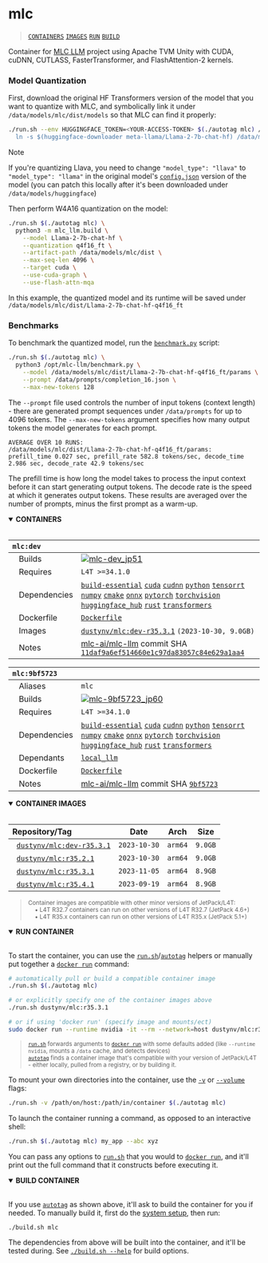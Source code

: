 # mlc

> [`CONTAINERS`](#user-content-containers) [`IMAGES`](#user-content-images) [`RUN`](#user-content-run) [`BUILD`](#user-content-build)


Container for [MLC LLM](https://github.com/mlc-ai/mlc-llm) project using Apache TVM Unity with CUDA, cuDNN, CUTLASS, FasterTransformer, and FlashAttention-2 kernels.

### Model Quantization

First, download the original HF Transformers version of the model that you want to quantize with MLC, and symbolically link it under `/data/models/mlc/dist/models` so that MLC can find it properly:

```bash
./run.sh --env HUGGINGFACE_TOKEN=<YOUR-ACCESS-TOKEN> $(./autotag mlc) /bin/bash -c '\
  ln -s $(huggingface-downloader meta-llama/Llama-2-7b-chat-hf) /data/models/mlc/dist/models/Llama-2-7b-chat-hf'
```

> [!NOTE]  
> If you're quantizing Llava, you need to change `"model_type": "llava"` to `"model_type": "llama"` in the original model's [`config.json`](https://huggingface.co/liuhaotian/llava-v1.5-7b/blob/main/config.json) version of the model (you can patch this locally after it's been downloaded under `/data/models/huggingface`)

Then perform W4A16 quantization on the model:

```bash
./run.sh $(./autotag mlc) \
  python3 -m mlc_llm.build \
    --model Llama-2-7b-chat-hf \
    --quantization q4f16_ft \
    --artifact-path /data/models/mlc/dist \
    --max-seq-len 4096 \
    --target cuda \
    --use-cuda-graph \
    --use-flash-attn-mqa
```

In this example, the quantized model and its runtime will be saved under `/data/models/mlc/dist/Llama-2-7b-chat-hf-q4f16_ft`

### Benchmarks

To benchmark the quantized model, run the [`benchmark.py`](benchmark.py) script:

```bash
./run.sh $(./autotag mlc) \
  python3 /opt/mlc-llm/benchmark.py \
    --model /data/models/mlc/dist/Llama-2-7b-chat-hf-q4f16_ft/params \
    --prompt /data/prompts/completion_16.json \
    --max-new-tokens 128
```

The `--prompt` file used controls the number of input tokens (context length) - there are generated prompt sequences under `/data/prompts` for up to 4096 tokens.  The `--max-new-tokens` argument specifies how many output tokens the model generates for each prompt.

```
AVERAGE OVER 10 RUNS:
/data/models/mlc/dist/Llama-2-7b-chat-hf-q4f16_ft/params:  prefill_time 0.027 sec, prefill_rate 582.8 tokens/sec, decode_time 2.986 sec, decode_rate 42.9 tokens/sec
```

The prefill time is how long the model takes to process the input context before it can start generating output tokens.  The decode rate is the speed at which it generates output tokens.  These results are averaged over the number of prompts, minus the first prompt as a warm-up.
<details open>
<summary><b><a id="containers">CONTAINERS</a></b></summary>
<br>

| **`mlc:dev`** | |
| :-- | :-- |
| &nbsp;&nbsp;&nbsp;Builds | [![`mlc-dev_jp51`](https://img.shields.io/github/actions/workflow/status/dusty-nv/jetson-containers/mlc-dev_jp51.yml?label=mlc-dev:jp51)](https://github.com/dusty-nv/jetson-containers/actions/workflows/mlc-dev_jp51.yml) |
| &nbsp;&nbsp;&nbsp;Requires | `L4T >=34.1.0` |
| &nbsp;&nbsp;&nbsp;Dependencies | [`build-essential`](/packages/build-essential) [`cuda`](/packages/cuda/cuda) [`cudnn`](/packages/cuda/cudnn) [`python`](/packages/python) [`tensorrt`](/packages/tensorrt) [`numpy`](/packages/numpy) [`cmake`](/packages/cmake/cmake_pip) [`onnx`](/packages/onnx) [`pytorch`](/packages/pytorch) [`torchvision`](/packages/pytorch/torchvision) [`huggingface_hub`](/packages/llm/huggingface_hub) [`rust`](/packages/rust) [`transformers`](/packages/llm/transformers) |
| &nbsp;&nbsp;&nbsp;Dockerfile | [`Dockerfile`](Dockerfile) |
| &nbsp;&nbsp;&nbsp;Images | [`dustynv/mlc:dev-r35.3.1`](https://hub.docker.com/r/dustynv/mlc/tags) `(2023-10-30, 9.0GB)` |
| &nbsp;&nbsp;&nbsp;Notes | [mlc-ai/mlc-llm](https://github.com/mlc-ai/mlc-llm/tree/11daf9a6ef514660e1c97da83057c84e629a1aa4) commit SHA [`11daf9a6ef514660e1c97da83057c84e629a1aa4`](https://github.com/mlc-ai/mlc-llm/tree/11daf9a6ef514660e1c97da83057c84e629a1aa4) |

| **`mlc:9bf5723`** | |
| :-- | :-- |
| &nbsp;&nbsp;&nbsp;Aliases | `mlc` |
| &nbsp;&nbsp;&nbsp;Builds | [![`mlc-9bf5723_jp60`](https://img.shields.io/github/actions/workflow/status/dusty-nv/jetson-containers/mlc-9bf5723_jp60.yml?label=mlc-9bf5723:jp60)](https://github.com/dusty-nv/jetson-containers/actions/workflows/mlc-9bf5723_jp60.yml) |
| &nbsp;&nbsp;&nbsp;Requires | `L4T >=34.1.0` |
| &nbsp;&nbsp;&nbsp;Dependencies | [`build-essential`](/packages/build-essential) [`cuda`](/packages/cuda/cuda) [`cudnn`](/packages/cuda/cudnn) [`python`](/packages/python) [`tensorrt`](/packages/tensorrt) [`numpy`](/packages/numpy) [`cmake`](/packages/cmake/cmake_pip) [`onnx`](/packages/onnx) [`pytorch`](/packages/pytorch) [`torchvision`](/packages/pytorch/torchvision) [`huggingface_hub`](/packages/llm/huggingface_hub) [`rust`](/packages/rust) [`transformers`](/packages/llm/transformers) |
| &nbsp;&nbsp;&nbsp;Dependants | [`local_llm`](/packages/llm/local_llm) |
| &nbsp;&nbsp;&nbsp;Dockerfile | [`Dockerfile`](Dockerfile) |
| &nbsp;&nbsp;&nbsp;Notes | [mlc-ai/mlc-llm](https://github.com/mlc-ai/mlc-llm/tree/9bf5723) commit SHA [`9bf5723`](https://github.com/mlc-ai/mlc-llm/tree/9bf5723) |

</details>

<details open>
<summary><b><a id="images">CONTAINER IMAGES</a></b></summary>
<br>

| Repository/Tag | Date | Arch | Size |
| :-- | :--: | :--: | :--: |
| &nbsp;&nbsp;[`dustynv/mlc:dev-r35.3.1`](https://hub.docker.com/r/dustynv/mlc/tags) | `2023-10-30` | `arm64` | `9.0GB` |
| &nbsp;&nbsp;[`dustynv/mlc:r35.2.1`](https://hub.docker.com/r/dustynv/mlc/tags) | `2023-10-30` | `arm64` | `9.0GB` |
| &nbsp;&nbsp;[`dustynv/mlc:r35.3.1`](https://hub.docker.com/r/dustynv/mlc/tags) | `2023-11-05` | `arm64` | `8.9GB` |
| &nbsp;&nbsp;[`dustynv/mlc:r35.4.1`](https://hub.docker.com/r/dustynv/mlc/tags) | `2023-09-19` | `arm64` | `8.9GB` |

> <sub>Container images are compatible with other minor versions of JetPack/L4T:</sub><br>
> <sub>&nbsp;&nbsp;&nbsp;&nbsp;• L4T R32.7 containers can run on other versions of L4T R32.7 (JetPack 4.6+)</sub><br>
> <sub>&nbsp;&nbsp;&nbsp;&nbsp;• L4T R35.x containers can run on other versions of L4T R35.x (JetPack 5.1+)</sub><br>
</details>

<details open>
<summary><b><a id="run">RUN CONTAINER</a></b></summary>
<br>

To start the container, you can use the [`run.sh`](/docs/run.md)/[`autotag`](/docs/run.md#autotag) helpers or manually put together a [`docker run`](https://docs.docker.com/engine/reference/commandline/run/) command:
```bash
# automatically pull or build a compatible container image
./run.sh $(./autotag mlc)

# or explicitly specify one of the container images above
./run.sh dustynv/mlc:r35.3.1

# or if using 'docker run' (specify image and mounts/ect)
sudo docker run --runtime nvidia -it --rm --network=host dustynv/mlc:r35.3.1
```
> <sup>[`run.sh`](/docs/run.md) forwards arguments to [`docker run`](https://docs.docker.com/engine/reference/commandline/run/) with some defaults added (like `--runtime nvidia`, mounts a `/data` cache, and detects devices)</sup><br>
> <sup>[`autotag`](/docs/run.md#autotag) finds a container image that's compatible with your version of JetPack/L4T - either locally, pulled from a registry, or by building it.</sup>

To mount your own directories into the container, use the [`-v`](https://docs.docker.com/engine/reference/commandline/run/#volume) or [`--volume`](https://docs.docker.com/engine/reference/commandline/run/#volume) flags:
```bash
./run.sh -v /path/on/host:/path/in/container $(./autotag mlc)
```
To launch the container running a command, as opposed to an interactive shell:
```bash
./run.sh $(./autotag mlc) my_app --abc xyz
```
You can pass any options to [`run.sh`](/docs/run.md) that you would to [`docker run`](https://docs.docker.com/engine/reference/commandline/run/), and it'll print out the full command that it constructs before executing it.
</details>
<details open>
<summary><b><a id="build">BUILD CONTAINER</b></summary>
<br>

If you use [`autotag`](/docs/run.md#autotag) as shown above, it'll ask to build the container for you if needed.  To manually build it, first do the [system setup](/docs/setup.md), then run:
```bash
./build.sh mlc
```
The dependencies from above will be built into the container, and it'll be tested during.  See [`./build.sh --help`](/jetson_containers/build.py) for build options.
</details>
